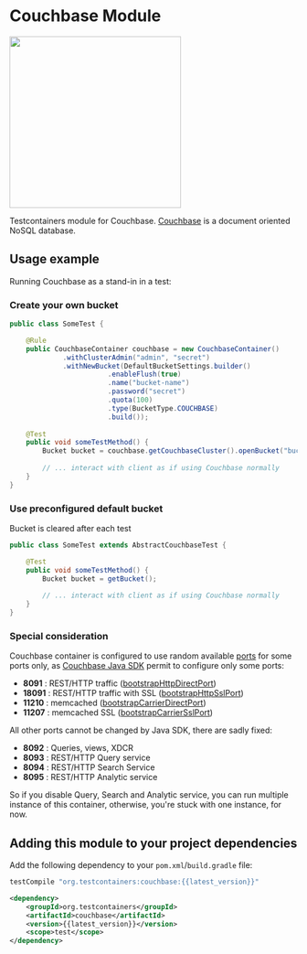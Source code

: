 # Couchbase Module

<img src="https://cdn.worldvectorlogo.com/logos/couchbase.svg" width="300" />

Testcontainers module for Couchbase. [Couchbase](https://www.couchbase.com/) is a document oriented NoSQL database.

## Usage example

Running Couchbase as a stand-in in a test:

### Create your own bucket

```java
public class SomeTest {

    @Rule
    public CouchbaseContainer couchbase = new CouchbaseContainer()
             .withClusterAdmin("admin", "secret")
             .withNewBucket(DefaultBucketSettings.builder()
                        .enableFlush(true)
                        .name("bucket-name")
                        .password("secret")
                        .quota(100)
                        .type(BucketType.COUCHBASE)
                        .build());
    
    @Test
    public void someTestMethod() {
        Bucket bucket = couchbase.getCouchbaseCluster().openBucket("bucket-name");
        
        // ... interact with client as if using Couchbase normally
    }
}
```

### Use preconfigured default bucket

Bucket is cleared after each test

```java
public class SomeTest extends AbstractCouchbaseTest {

    @Test
    public void someTestMethod() {
        Bucket bucket = getBucket();
        
        // ... interact with client as if using Couchbase normally
    }
}
```

### Special consideration

Couchbase container is configured to use random available [ports](https://developer.couchbase.com/documentation/server/current/install/install-ports.html) for some ports only, as [Couchbase Java SDK](https://developer.couchbase.com/documentation/server/current/sdk/java/start-using-sdk.html) permit to configure only some ports: 

- **8091** : REST/HTTP traffic ([bootstrapHttpDirectPort](http://docs.couchbase.com/sdk-api/couchbase-java-client-2.4.6/com/couchbase/client/java/env/DefaultCouchbaseEnvironment.Builder.html#bootstrapCarrierDirectPort-int-))
- **18091** : REST/HTTP traffic with SSL ([bootstrapHttpSslPort](http://docs.couchbase.com/sdk-api/couchbase-java-client-2.4.6/com/couchbase/client/java/env/DefaultCouchbaseEnvironment.Builder.html#bootstrapCarrierSslPort-int-))
- **11210** : memcached ([bootstrapCarrierDirectPort](http://docs.couchbase.com/sdk-api/couchbase-java-client-2.4.6/com/couchbase/client/java/env/DefaultCouchbaseEnvironment.Builder.html#bootstrapCarrierDirectPort-int-))
- **11207** : memcached SSL ([bootstrapCarrierSslPort](http://docs.couchbase.com/sdk-api/couchbase-java-client-2.4.6/com/couchbase/client/java/env/DefaultCouchbaseEnvironment.Builder.html#bootstrapCarrierSslPort-int-))

All other ports cannot be changed by Java SDK, there are sadly fixed:

- **8092** : Queries, views, XDCR
- **8093** : REST/HTTP Query service
- **8094** : REST/HTTP Search Service
- **8095** : REST/HTTP Analytic service

So if you disable Query, Search and Analytic service, you can run multiple instance of this container, otherwise, you're stuck with one instance, for now.


## Adding this module to your project dependencies

Add the following dependency to your `pom.xml`/`build.gradle` file:

```groovy tab='Gradle'
testCompile "org.testcontainers:couchbase:{{latest_version}}"
```

```xml tab='Maven'
<dependency>
    <groupId>org.testcontainers</groupId>
    <artifactId>couchbase</artifactId>
    <version>{{latest_version}}</version>
    <scope>test</scope>
</dependency>
```

